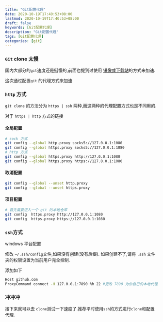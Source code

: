 ```yaml
---
title: "Git配置代理"
date: 2020-10-19T17:40:53+08:00
lastmod: 2020-10-19T17:40:53+08:00
draft: false
keywords: [Git配置代理]
description: "Git配置代理"
tags: [Git配置代理]
categories: [git]
---
```


### `Git` clone 太慢

国内大部分的`git`速度还是挺慢的,前面也提到过使用 [镜像或下载站](https://www.caoayu.xyz/post/github-fast/)的方式来加速.

这次通过配置`git` 的代理方式来加速

### `http` 方式

`git clone`   的方法分为 `https | ssh` 两种,而这两种的代理配置方式也是不同用的.

对于 `https | http` 方式的链接

#### 全局配置

```bash
# sock 方式
git config --global http.proxy socks5://127.0.0.1:1080
git config --global https.proxy socks5://127.0.0.1:1080
# http 方式
git config --global https.proxy http://127.0.0.1:1080
git config --global https.proxy https://127.0.0.1:1080
```

#### 取消配置

```bash
git config --global --unset http.proxy
git config --global --unset https.proxy
```

#### 项目配置

```bash
# 首先需要进入一个 git 的本地仓库
git config  https.proxy http://127.0.0.1:1080
git config  https.proxy https://127.0.0.1:1080
```

### `ssh`方式

windows 平台配置

修改 `~/.ssh/config`文件,如果没有创建(没有后缀). 如果创建不了,请将 `.ssh` 文件夹的权限设置为当前用户完全控制.

添加如下

```bash
Host github.com
ProxyCommand connect -H 127.0.0.1:7890 %h 22 #更改 7890 为你自己的本地代理端口
```

### 冲冲冲

接下来就可以去 `clone`测试一下速度了.推荐平时使用`ssh`的方式进行`clone`和配置代理.